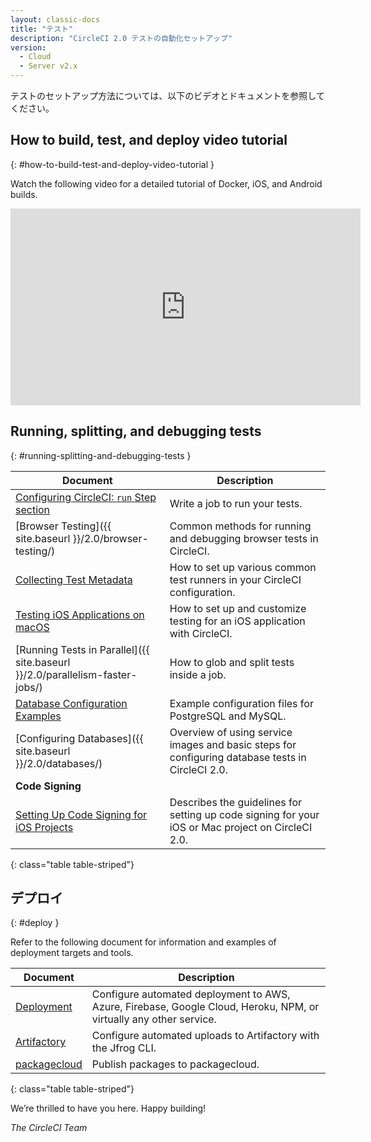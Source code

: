 ```yaml
---
layout: classic-docs
title: "テスト"
description: "CircleCI 2.0 テストの自動化セットアップ"
version:
  - Cloud
  - Server v2.x
---
```


テストのセットアップ方法については、以下のビデオとドキュメントを参照してください。

## How to build, test, and deploy video tutorial
{: #how-to-build-test-and-deploy-video-tutorial }

Watch the following video for a detailed tutorial of Docker, iOS, and Android builds.
<div class="video-wrapper">
  <iframe width="560" height="315" src="https://www.youtube.com/embed/Qp-BA9e0TnA" frameborder="0" allowfullscreen></iframe>
</div>

## Running, splitting, and debugging tests
{: #running-splitting-and-debugging-tests }

| Document                                                                     | Description                                                                                       |
| ---------------------------------------------------------------------------- | ------------------------------------------------------------------------------------------------- |
| <a href="{{ site.baseurl }}/2.0/configuration-reference/#run">Configuring CircleCI: `run` Step section</a>                                                    | Write a job to run your tests.                                                                    |
| [Browser Testing]({{ site.baseurl }}/2.0/browser-testing/)                   | Common methods for running and debugging browser tests in CircleCI.                               |
| <a href="{{ site.baseurl }}/2.0/collect-test-data/">Collecting Test Metadata</a>                                                    | How to set up various common test runners in your CircleCI configuration.                         |
| <a href="{{ site.baseurl }}/2.0/testing-ios/">Testing iOS Applications on macOS</a>                                                    | How to set up and customize testing for an iOS application with CircleCI.                         |
| [Running Tests in Parallel]({{ site.baseurl }}/2.0/parallelism-faster-jobs/) | How to glob and split tests inside a job.                                                         |
| <a href="{{ site.baseurl }}/2.0/postgres-config/">Database Configuration Examples</a>                                                    | Example configuration files for PostgreSQL and MySQL.                                             |
| [Configuring Databases]({{ site.baseurl }}/2.0/databases/)                   | Overview of using service images and basic steps for configuring database tests in CircleCI 2.0.  |
| **Code Signing**                                                             |                                                                                                   |
| <a href="{{ site.baseurl }}/2.0/ios-codesigning/">Setting Up Code Signing for iOS Projects</a>                                                    | Describes the guidelines for setting up code signing for your iOS or Mac project on CircleCI 2.0. |
{: class="table table-striped"}

## デプロイ
{: #deploy }

Refer to the following document for information and examples of deployment targets and tools.

| Document                  | Description                                                                                                        |
| ------------------------- | ------------------------------------------------------------------------------------------------------------------ |
| <a href="{{ site.baseurl }}/2.0/deployment-integrations/">Deployment</a> | Configure automated deployment to AWS, Azure, Firebase, Google Cloud, Heroku, NPM, or virtually any other service. |
| <a href="{{ site.baseurl }}/2.0/artifactory/">Artifactory</a> | Configure automated uploads to Artifactory with the Jfrog CLI.                                                     |
| <a href="{{ site.baseurl }}/2.0/packagecloud/">packagecloud</a> | Publish packages to packagecloud.                                                                                  |
{: class="table table-striped"}

We’re thrilled to have you here. Happy building!

_The CircleCI Team_
